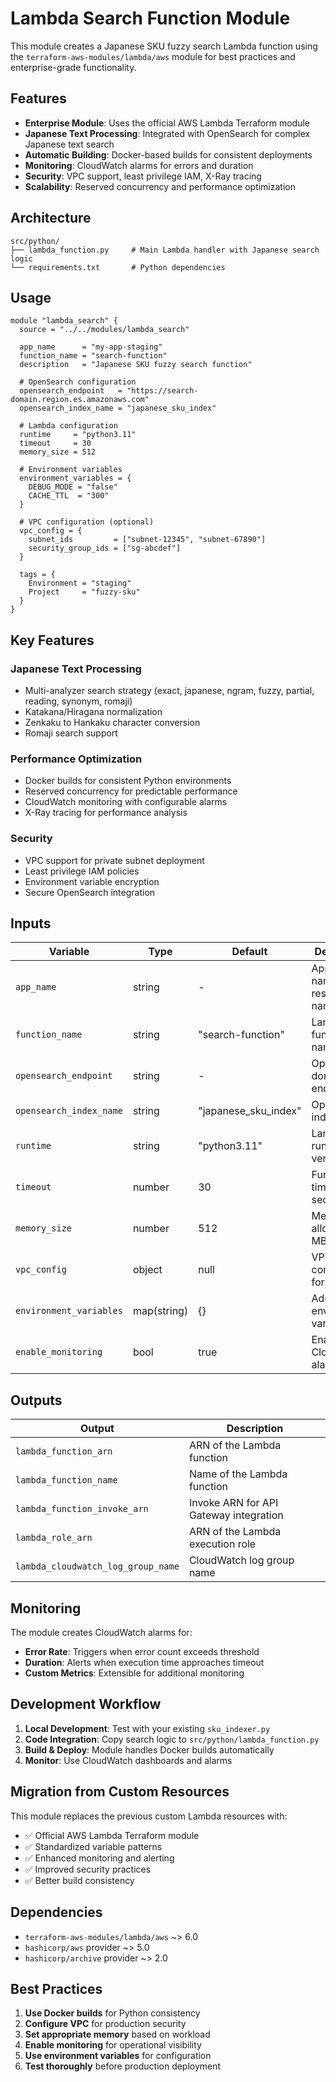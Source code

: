 # Lambda Search Function Module

This module creates a Japanese SKU fuzzy search Lambda function using the `terraform-aws-modules/lambda/aws` module for best practices and enterprise-grade functionality.

## Features

- **Enterprise Module**: Uses the official AWS Lambda Terraform module
- **Japanese Text Processing**: Integrated with OpenSearch for complex Japanese text search
- **Automatic Building**: Docker-based builds for consistent deployments
- **Monitoring**: CloudWatch alarms for errors and duration
- **Security**: VPC support, least privilege IAM, X-Ray tracing
- **Scalability**: Reserved concurrency and performance optimization

## Architecture

```
src/python/
├── lambda_function.py     # Main Lambda handler with Japanese search logic
└── requirements.txt       # Python dependencies
```

## Usage

```hcl
module "lambda_search" {
  source = "../../modules/lambda_search"

  app_name      = "my-app-staging"
  function_name = "search-function"
  description   = "Japanese SKU fuzzy search function"

  # OpenSearch configuration
  opensearch_endpoint   = "https://search-domain.region.es.amazonaws.com"
  opensearch_index_name = "japanese_sku_index"

  # Lambda configuration
  runtime     = "python3.11"
  timeout     = 30
  memory_size = 512

  # Environment variables
  environment_variables = {
    DEBUG_MODE = "false"
    CACHE_TTL  = "300"
  }

  # VPC configuration (optional)
  vpc_config = {
    subnet_ids         = ["subnet-12345", "subnet-67890"]
    security_group_ids = ["sg-abcdef"]
  }

  tags = {
    Environment = "staging"
    Project     = "fuzzy-sku"
  }
}
```

## Key Features

### Japanese Text Processing

- Multi-analyzer search strategy (exact, japanese, ngram, fuzzy, partial, reading, synonym, romaji)
- Katakana/Hiragana normalization
- Zenkaku to Hankaku character conversion
- Romaji search support

### Performance Optimization

- Docker builds for consistent Python environments
- Reserved concurrency for predictable performance
- CloudWatch monitoring with configurable alarms
- X-Ray tracing for performance analysis

### Security

- VPC support for private subnet deployment
- Least privilege IAM policies
- Environment variable encryption
- Secure OpenSearch integration

## Inputs

| Variable                | Type        | Default              | Description                          |
| ----------------------- | ----------- | -------------------- | ------------------------------------ |
| `app_name`              | string      | -                    | Application name for resource naming |
| `function_name`         | string      | "search-function"    | Lambda function name suffix          |
| `opensearch_endpoint`   | string      | -                    | OpenSearch domain endpoint           |
| `opensearch_index_name` | string      | "japanese_sku_index" | OpenSearch index name                |
| `runtime`               | string      | "python3.11"         | Lambda runtime version               |
| `timeout`               | number      | 30                   | Function timeout in seconds          |
| `memory_size`           | number      | 512                  | Memory allocation in MB              |
| `vpc_config`            | object      | null                 | VPC configuration for Lambda         |
| `environment_variables` | map(string) | {}                   | Additional environment variables     |
| `enable_monitoring`     | bool        | true                 | Enable CloudWatch alarms             |

## Outputs

| Output                             | Description                            |
| ---------------------------------- | -------------------------------------- |
| `lambda_function_arn`              | ARN of the Lambda function             |
| `lambda_function_name`             | Name of the Lambda function            |
| `lambda_function_invoke_arn`       | Invoke ARN for API Gateway integration |
| `lambda_role_arn`                  | ARN of the Lambda execution role       |
| `lambda_cloudwatch_log_group_name` | CloudWatch log group name              |

## Monitoring

The module creates CloudWatch alarms for:

- **Error Rate**: Triggers when error count exceeds threshold
- **Duration**: Alerts when execution time approaches timeout
- **Custom Metrics**: Extensible for additional monitoring

## Development Workflow

1. **Local Development**: Test with your existing `sku_indexer.py`
2. **Code Integration**: Copy search logic to `src/python/lambda_function.py`
3. **Build & Deploy**: Module handles Docker builds automatically
4. **Monitor**: Use CloudWatch dashboards and alarms

## Migration from Custom Resources

This module replaces the previous custom Lambda resources with:

- ✅ Official AWS Lambda Terraform module
- ✅ Standardized variable patterns
- ✅ Enhanced monitoring and alerting
- ✅ Improved security practices
- ✅ Better build consistency

## Dependencies

- `terraform-aws-modules/lambda/aws` ~> 6.0
- `hashicorp/aws` provider ~> 5.0
- `hashicorp/archive` provider ~> 2.0

## Best Practices

1. **Use Docker builds** for Python consistency
2. **Configure VPC** for production security
3. **Set appropriate memory** based on workload
4. **Enable monitoring** for operational visibility
5. **Use environment variables** for configuration
6. **Test thoroughly** before production deployment
